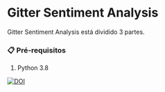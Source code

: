 # Gitter Sentiment Analysis

Gitter Sentiment Analysis está dividido 3 partes.

### 📋 Pré-requisitos
1. Python 3.8

[![DOI](https://zenodo.org/badge/373558518.svg)](https://zenodo.org/badge/latestdoi/373558518)
